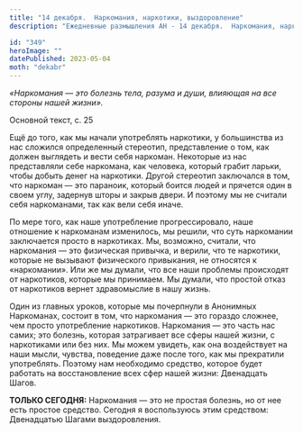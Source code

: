 ```yaml
---
title: "14 декабря.  Наркомания, наркотики, выздоровление"
description: "Ежедневные размышления АН - 14 декабря.  Наркомания, наркотики, выздоровление"

id: "349"
heroImage: ""
datePublished: 2023-05-04
moth: "dekabr"
---
```


_«Наркомания — это болезнь тела, разума и души, влияющая на все стороны нашей
жизни»._

Основной текст, с. 25

Ещё до того, как мы начали употреблять наркотики, у большинства из нас
сложился определенный стереотип, представление о том, как должен выглядеть и
вести себя наркоман. Некоторые из нас представляли себе наркомана, как
человека, который грабит ларьки, чтобы добыть денег на наркотики. Другой
стереотип заключался в том, что наркоман — это параноик, который боится людей
и прячется один в своем углу, задернув шторы и закрыв двери. И поэтому мы не
считали себя наркоманами, так как вели себя иначе.

По мере того, как наше употребление прогрессировало, наше отношение к
наркоманам изменилось, мы решили, что суть наркомании заключается просто в
наркотиках. Мы, возможно, считали, что наркомания — это физическая привычка, и
верили, что те наркотики, которые не вызывают физического привыкания, не
относятся к «наркомании». Или же мы думали, что все наши проблемы происходят
от наркотиков, которые мы принимаем. Мы думали, что простой отказ от
наркотиков вернет здравомыслие в нашу жизнь.

Один из главных уроков, которые мы почерпнули в Анонимных Наркоманах, состоит
в том, что наркомания — это гораздо сложнее, чем просто употребление
наркотиков. Наркомания — это часть нас самих; это болезнь, которая затрагивает
все сферы нашей жизни, с наркотиками или без них. Мы можем увидеть, как она
воздействует на наши мысли, чувства, поведение даже после того, как мы
прекратили употреблять. Поэтому нам необходимо средство, которое будет
работать на восстановление всех сфер нашей жизни: Двенадцать Шагов.

**ТОЛЬКО СЕГОДНЯ:** Наркомания — это не простая болезнь, но от нее есть
простое средство. Сегодня я воспользуюсь этим средством: Двенадцатью Шагами
выздоровления.
